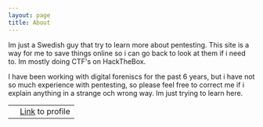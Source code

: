 ```yaml
---
layout: page
title: About
---
```


Im just a Swedish guy that try to learn more about pentesting.
This site is a way for me to save things online so i can go back to look at them if i need to. Im mostly doing CTF's on HackTheBox.

I have been working with digital foreniscs for the past 6 years, but i have not so much experience with pentesting, so please feel free to correct me if i explain anything in a strange och wrong way. Im just trying to learn here.





|                     |              | 
| :------------------:| :----------: | 
| <script src="https://www.hackthebox.eu/badge/44591"></script> | <a href="https://www.hackthebox.eu/profile/44591">Link</a> to profile |



